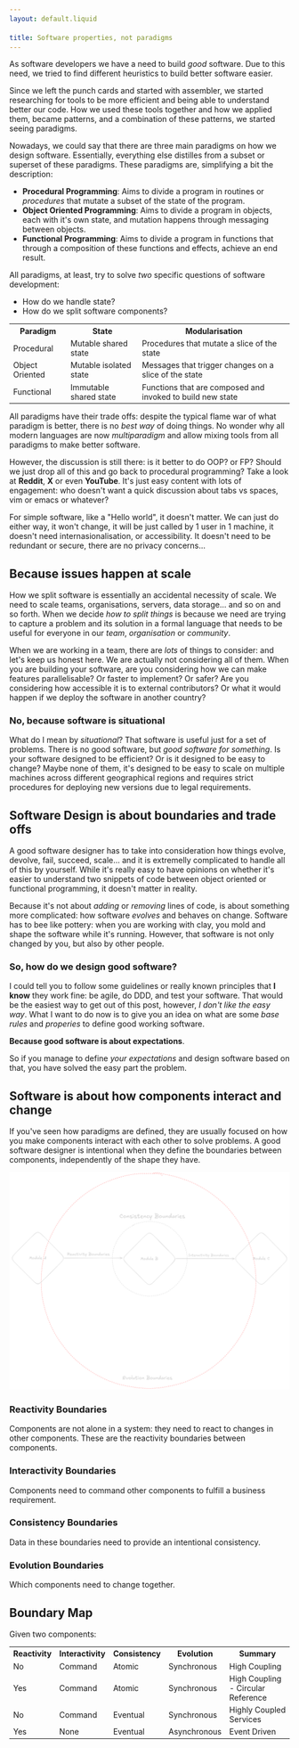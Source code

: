 ```yaml
---
layout: default.liquid

title: Software properties, not paradigms
---
```


As software developers we have a need to build _good_ software. Due to this
need, we tried to find different heuristics to build better software easier.

Since we left the punch cards and started with assembler, we started researching
for tools to be more efficient and being able to understand better our code.
How we used these tools together and how we applied them, became patterns, and
a combination of these patterns, we started seeing paradigms.

Nowadays, we could say that there are three main paradigms on how we design 
software. Essentially, everything else distilles from a subset or superset
of these paradigms. These paradigms are, simplifying a bit the description:

* **Procedural Programming**: Aims to divide a program in routines or _procedures_
that mutate a subset of the state of the program.
* **Object Oriented Programming**: Aims to divide a program in objects, each with
it's own state, and mutation happens through messaging between objects.
* **Functional Programming**: Aims to divide a program in functions that through
a composition of these functions and effects, achieve an end result.

All paradigms, at least, try to solve _two_ specific questions of software development:

* How do we handle state?
* How do we split software components?

<table>			
<tr>
<th>Paradigm</th><th>State</th><th>Modularisation</th>
</tr>
<tr>
<td>Procedural</td><td>Mutable shared state</td><td>Procedures that mutate a slice of the state</td>
</tr>
<tr>
<td>Object Oriented</td><td>Mutable isolated state</td><td>Messages that trigger changes on a slice of the state</td>
</tr>
<tr>
<td>Functional</td><td>Immutable shared state</td><td>Functions that are composed and invoked to build new state</td>
</tr>
</tr>
</table>

All paradigms have their trade offs: despite the typical flame war of what paradigm is better, there is no
_best way_ of doing things. No wonder why all modern languages are now _multiparadigm_ and allow mixing
tools from all paradigms to make better software.

However, the discussion is still there: is it better to do OOP? or FP? Should we just
drop all of this and go back to procedural programming? Take a look at **Reddit**, **X** or
even **YouTube**. It's just easy content with lots of engagement: who doesn't want a quick discussion about
tabs vs spaces, vim or emacs or whatever?

For simple software, like a "Hello world", it doesn't matter. We can just do either way, it won't change,
it will be just called by 1 user in 1 machine, it doesn't need internasionalisation, or accessibility. It doesn't need
to be redundant or secure, there are no privacy concerns...

## Because issues happen at scale

How we split software is essentially an accidental necessity of scale. We need to scale teams, organisations, servers, data
storage... and so on and so forth. When we decide _how to split things_ is because we need are trying to capture a problem
and its solution in a formal language that needs to be useful for everyone in our _team_, _organisation_ or _community_.

When we are working in a team, there are _lots_ of things to consider: and let's keep us honest here. We are actually not
considering all of them. When you are building your software, are you considering how we can make features parallelisable?
Or faster to implement? Or safer? Are you considering how accessible it is to external contributors? Or what it would happen
if we deploy the software in another country?

### No, because software is situational

What do I mean by _situational_? That software is useful just for a set of problems. There is no good software, but
_good software for something_. Is your software designed to be efficient? Or is it designed to be easy to change? Maybe
none of them, it's designed to be easy to scale on multiple machines across different geographical regions and requires
strict procedures for deploying new versions due to legal requirements.

## Software Design is about boundaries and trade offs

A good software designer has to take into consideration how things evolve, devolve, fail, succeed, scale... and it is
extremelly complicated to handle all of this by yourself. While it's really easy to have opinions on whether it's easier
to understand two snippets of code between object oriented or functional programming, it doesn't matter in reality.

Because it's not about _adding_ or _removing_ lines of code, is about something more complicated: how software _evolves_
and behaves on change. Software has to bee like pottery: when you are working with clay, you mold and shape the software
while it's running. However, that software is not only changed by you, but also by other people.

### So, how do we design good software?

I could tell you to follow some guidelines or really known principles that **I know** they work fine: be agile, do DDD,
and test your software. That would be the easiest way to get out of this post, however, _I don't like the easy way_. What
I want to do now is to give you an idea on what are some _base rules_ and _properies_ to define good working software.

**Because good software is about expectations**.

So if you manage to define _your expectations_ and design software based on that, you have solved the easy part the problem.

## Software is about how components interact and change

If you've seen how paradigms are defined, they are usually focused on how you make components interact with each other to
solve problems. A good software designer is intentional when they define the boundaries between components, independently
of the shape they have.

![Module Boundaries](/static/posts/2025-03-25-software-properties/boundaries.png)

### Reactivity Boundaries

Components are not alone in a system: they need to react to changes in other components. These are the reactivity boundaries
between components.

### Interactivity Boundaries

Components need to command other components to fulfill a business requirement.

### Consistency Boundaries

Data in these boundaries need to provide an intentional consistency.

### Evolution Boundaries

Which components need to change together.

## Boundary Map

Given two components:

<table>
<tr>
<th>Reactivity</th><th>Interactivity</th><th>Consistency</th><th>Evolution</th><th>Summary</th>
</tr>
<tr>
<td>No</td><td>Command</td><td>Atomic</td><td>Synchronous</td><td>High Coupling</td>
</tr>
<tr>
<td>Yes</td><td>Command</td><td>Atomic</td><td>Synchronous</td><td>High Coupling - Circular Reference</td>
</tr>
<tr>
<td>No</td><td>Command</td><td>Eventual</td><td>Synchronous</td><td>Highly Coupled Services</td>
</tr>
<tr>
<td>Yes</td><td>None</td><td>Eventual</td><td>Asynchronous</td><td>Event Driven</td>
</tr>
</tr>
</table>

